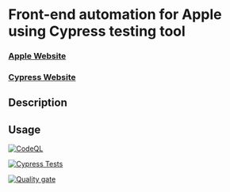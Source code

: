# Front-end automation for Apple using Cypress testing tool

### [Apple Website](https://www.apple.com/)

### [Cypress Website](https://www.cypress.io/)



## Description

## Usage




[![CodeQL](https://github.com/mohamedmoheyeldin/Apple_Cypress/actions/workflows/github-code-scanning/codeql/badge.svg)](https://github.com/mohamedmoheyeldin/Apple_Cypress/actions/workflows/github-code-scanning/codeql)




[![Cypress Tests](https://github.com/mohamedmoheyeldin/tesla_cypress/actions/workflows/cypress.yml/badge.svg)](https://github.com/mohamedmoheyeldin/tesla_cypress/actions/workflows/cypress.yml)




[![Quality gate](https://sonarcloud.io/api/project_badges/quality_gate?project=mohamedmoheyeldin_Apple_Cypress)](https://sonarcloud.io/summary/new_code?id=mohamedmoheyeldin_Apple_Cypress)

